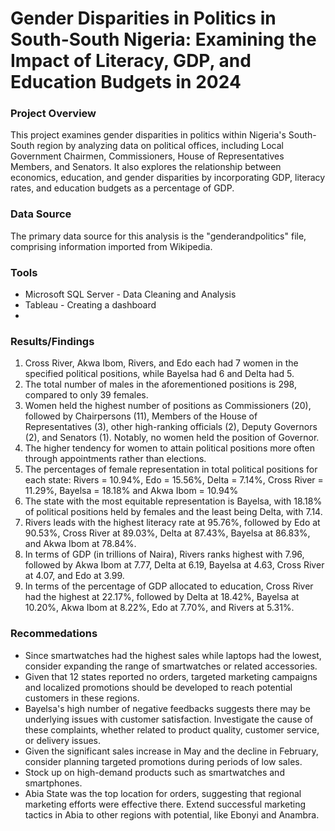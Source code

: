 # Gender Disparities in Politics in South-South Nigeria: Examining the Impact of Literacy, GDP, and Education Budgets in 2024

### Project Overview

This project examines gender disparities in politics within Nigeria's South-South region by analyzing data on political offices, including Local Government Chairmen, Commissioners, House of Representatives Members, and Senators. It also explores the relationship between economics, education, and gender disparities by incorporating GDP, literacy rates, and education budgets as a percentage of GDP.

### Data Source

The primary data source for this analysis is the "genderandpolitics" file, comprising information imported from Wikipedia.

### Tools

 - Microsoft SQL Server - Data Cleaning and Analysis
 - Tableau - Creating a dashboard
 - 
 ### Results/Findings
  1. Cross River, Akwa Ibom, Rivers, and Edo each had 7 women in the specified political positions, while Bayelsa had 6 and Delta had 5.
  2. The total number of males in the aforementioned positions is 298, compared to only 39 females.
  3. Women held the highest number of positions as Commissioners (20), followed by Chairpersons (11), Members of the House of Representatives (3), other high-ranking officials (2), Deputy Governors (2), and Senators (1). Notably, no women held the position of Governor.
  4. The higher tendency for women to attain political positions more often through appointments rather than elections.
  5. The percentages of female representation in total political positions for each state: Rivers = 10.94%, Edo = 15.56%, Delta = 7.14%, Cross River = 11.29%, Bayelsa = 18.18% and Akwa Ibom = 10.94%
  6. The state with the most equitable representation is Bayelsa, with 18.18% of political positions held by females and the least being Delta, with 7.14.
  7. Rivers leads with the highest literacy rate at 95.76%, followed by Edo at 90.53%, Cross River at 89.03%, Delta at 87.43%, Bayelsa at 86.83%, and Akwa Ibom at 78.84%.
  8. In terms of GDP (in trillions of Naira), Rivers ranks highest with 7.96, followed by Akwa Ibom at 7.77, Delta at 6.19, Bayelsa at 4.63, Cross River at 4.07, and Edo at 3.99.
  9. In terms of the percentage of GDP allocated to education, Cross River had the highest at 22.17%, followed by Delta at 18.42%, Bayelsa at 10.20%, Akwa Ibom at 8.22%, Edo at 7.70%, and Rivers at 5.31%.

      
 ### Recommedations
 - Since smartwatches had the highest sales while laptops had the lowest, consider expanding the range of smartwatches or related accessories.
 - Given that 12 states reported no orders, targeted marketing campaigns and localized promotions should be developed to reach potential customers in these regions.
 - Bayelsa's high number of negative feedbacks suggests there may be underlying issues with customer satisfaction. Investigate the cause of these complaints, whether related to product quality, customer service, or delivery issues.
 - Given the significant sales increase in May and the decline in February, consider planning targeted promotions during periods of low sales.
 - Stock up on high-demand products such as smartwatches and smartphones.
 - Abia State was the top location for orders, suggesting that regional marketing efforts were effective there. Extend successful marketing tactics in Abia to other regions with potential, like Ebonyi and Anambra.






 
 

 
